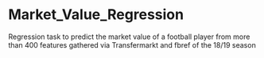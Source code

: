 # Market_Value_Regression
Regression task to predict the market value of a football player from more than 400 features gathered via Transfermarkt and fbref of the 18/19 season

